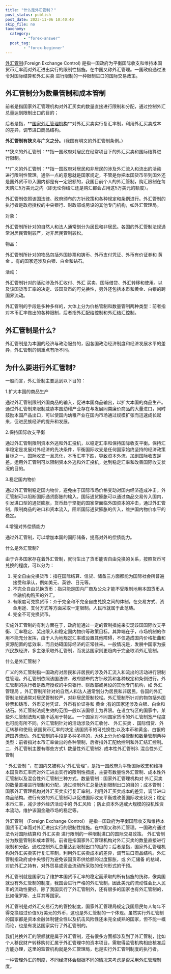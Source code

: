 ```yaml
---
title: "什么是外汇管制？"
post_status: publish
post_date: 2023-11-06 10:40:40
skip_file: no
taxonomy:
  category:
        - "forex-answer"
  post_tag:
        - "forex-beginner"
---
```


[外汇管制](https://baike.baidu.com/item/%E5%A4%96%E6%B1%87%E7%AE%A1%E5%88%B6/701399)(Foreign Exchange Control) 是指一国政府为平衡国际收支和维持本国货币汇率而对外汇进出实行的限制性措施。在中国又称外汇管理。一国政府通过法令对国际结算和外汇买卖 进行限制的一种限制进口的国际交易政策。

## 外汇管制分为数量管制和成本管制

前者是指国家外汇管理机构对外汇买卖的数量直接进行限制和分配，通过控制外汇总量达到限制出口的目的；

后者是指，**[国家外汇管理机构](http://www.safe.gov.cn/)**对外汇买卖实行复汇率制，利用外汇买卖成本的差异，调节进口商品结构。

**外汇管制有狭义与广义之分。**（我国有明文的外汇管制条例。）

**狭义的外汇管制：**指一国政府对居民在经常项目下的外汇买卖和国际结算进行限制。

**广义的外汇管制：**指一国政府对居民和非居民的涉及外汇流入和流出的活动进行限制性管理。通俗一点的意思就是国家规定，不管是你把本国货币带到国外还是国外货币带入国内都是有一定限额的，我国目前个人的外汇管制，购汇限制在每天购汇5万美元之内（即无论你结汇还是购汇都会占用这5万美元的额度）。

外汇管制依照该国法律、政府颁布的方针政策和各种规定和条例进行。外汇管制的执行者是政府授权的中央银行、财政部或另设的其他专门机构，如外汇管理局。

对象：

外汇管制所针对的自然人和法人通常划分为居民和非居民。各国的外汇管制法规通常对居民管制较严，对非居民管制较松。

物品：

外汇管制所针对的物品包括外国钞票和铸币、外币支付凭证、外币有价证券和 黄金 。有的国家还涉及白银、白金和钻石。

活动：

外汇管制针对的活动涉及外汇收付、外汇 买卖、国际借贷、外汇转移和使用。以及该国货币汇率的决定、该国货币的可兑换性，另外还包括本币和黄金、白银的跨国界流动。

外汇管制的手段是多种多样的，大体上分为价格管制和数量管制两种类型：前者指对本币汇率做出的各种限制，后者指外汇配给控制和外汇结汇控制。

## 外汇管制是什么?

外汇管制是为本国的经济与政治服务的，因各国政治经济制度和经济发展水平的差异，外汇管制的侧重点有所不同。

## 为什么要进行外汇管制?

一般而言，外汇管制主要达到以下目的：

1.扩大本国的商品生产

通过外汇管制限制外国商品的输入，促进本国商品输出，以扩大本国的商品生产。通过外汇管制来限制威胁本国幼稚产业存在与发展同类廉价商品的大量进口，同时鼓励本国产品出口，可以使国内幼稚产业在国内市场通过规模扩张而迅速成长起来，促进民族经济的提升和发展。

2.保持国际收支平衡

通过外汇管制限制资本外逃和外汇投机，以稳定汇率和保持国际收支平衡。保持汇率稳定是发展对外经济的先决条件，平衡国际收支是任何国家始终坚持的经济政策目标之一。国际收支一旦恶化，本币汇率下跌，导致资本外流，加剧国际收支逆差。运用外汇管制可以限制资本外逃和外汇投机，达到稳定汇率和改善国际收支状况的目的。

3.稳定国内物价

通过外汇管制稳定国内物价，避免由于国际市场价格变动对国内经济造成冲击。外汇管制可以阻断国际通货膨胀的输入。国际通货膨胀可以通过商品交易传入国内，引发进口型的通货膨胀，货币趋于坚挺的国家常面临外国资本的冲击，通过外汇管制，限制商品的进口和资本流入，阻断国际通货膨胀的传入，维护国内物价水平的稳定。

4.增强对外偿债能力

通过外汇管制，可以增加本国的国际储备，提高对外的偿债能力。

什么是外汇管制?

由于许多国家存在着外汇管制，就衍生出了货币能否自由兑换的关系，按照货币可兑换的程度，可以分为：

1. 完全自由兑换货币：指在国际结算、信贷、储备三方面都能为国际社会所普遍接受和承认，例如美元、英镑、日元等。
2. 不完全自由兑换货币：指只能是国内厂商及公众才能不受限制地用本国货币从金融机构购买的外汇。
3. 有限度可兑换货币：介于完全和不完全自由兑换之间的体制，在交易方式、资金用途、支付方式等方面采取一定限制。人民币就属于此范畴。
4. 完全不可兑换货币。

实施外汇管制的有利方面在于，政府能通过一定的管制措施来实现该国国际收支平衡、汇率稳定、奖出限入和稳定国内物价等政策目标。其弊端在于，市场机制的作用不能充分发挥，由于人为地规定汇率或设置其他障碍，不仅造成国内价格扭曲和资源配置的低效率，而且妨碍国际经济的正常往来。一般情况是，发展中国家为振兴民族经济，多主张采取外汇管制，而发达国家则更趋向于完全取消外汇管制。

什么是外汇管制？

广义的外汇管制指一国政府对居民和非居民的涉及外汇流入和流出的活动进行限制性管理。外汇管制依照该国法律、政府颁布的方针政策和各种规定和条例进行。外汇管制的执行者是政府授权的中央银行、财政部或另设的其他专门机构，如 外汇管理局 。外汇管制所针对的自然人和法人通常划分为居民和非居民。各国的外汇管制法规通常对居民管制较严，对非居民管制较松。外汇管制所针对的物包括外国钞票和铸币、外币支付凭证、外币有价证券和 黄金 ;有的国家还涉及白银、白金和钻石。外汇管制法规生效的范围一般以该国领土为界限。在设立特区的国家中，某些外汇管制法规可能不适用于特区。一个国家对不同国家货币的外汇管制宽严程度也可能有所不同。外汇管制针对的活动涉及外汇收付、 外汇买卖 、国际借贷、外汇转移和使用;该国货币汇率的决定;该国货币的可兑换性;以及本币和黄金、白银的跨国界流动。外汇管制的手段是多种多样的，大体上分为价格管制和数量管制两种类型：前者指对本币汇率做出的各种限制，后者指外汇配给控制和外汇结汇控制。二．外汇管制主要有哪些方式1. 数量性外汇管制2. 成本性外汇管制3. 混合性外汇管制

“ 外汇管制 ”，在国内又被称为“外汇管理”，是指一国政府为平衡国际收支和维持本国货币汇率而对外汇进出实行的限制性措施，主要有数量性外汇管制、成本性外汇管制以及混合性外汇管制三种方式。数量管制：国家外汇管理机构对 外汇买卖 的数量直接进行限制和分配，通过控制外汇总量达到限制出口的目的；成本管制：国家外汇管理机构对外汇买卖实行复汇率制，利用外汇买卖成本的差异，调节进口商品结构。进行有效的外汇管制可以促进国际收支平衡或改善国际收支状况；稳定本币汇率，减少涉外经济活动中的 外汇风险 ；防止资本外逃或大规模的投机性资本流动，维护该国金融市场的稳定等。

外汇管制 （Foreign Exchange Control） 是指一国政府为平衡国际收支和维持本国货币汇率而对外汇进出实行的限制性措施。在中国又称外汇管理。一国政府通过法令对国际结算和 外汇买卖 进行限制的一种限制进口的国际交易政策。 外汇管制分为数量管制和成本管制。前者是指国家外汇管理机构对外汇买卖的数量直接进行限制和分配，通过控制外汇总量达到限制出口的目的；后者是指，国家外汇管理机构对外汇买卖实行复汇率制，利用外汇买卖成本的差异，调节进口商品结构。外汇管制指政府或中央银行为避免该国货币供给额的过度膨胀，或 外汇储备 的枯竭，对於外汇之持有，对外贸易或资金流动所采取的任何形式的干预。

外汇管制就是国家为了维护本国货币汇率的稳定而采取的所有措施的统称，像美国就没有外汇管制的制度，我国会进行严格的外汇管制，因此美元的流动性会比人民币的流动性要好。除了我国实行了外汇管制外，还有很多的国家也有外汇管制的，比如俄罗斯、土耳其等国家。

外汇管制是对外汇交易行为的管控制度，国家外汇管理局规定我国居民每人每年不得兑换超过价值5万美元的外币，这也是外汇管制的一个体现。虽然实行外汇管制的国家都是资本金融体制健全性以及抗击风险性还未完全成熟的国家，但不能一概而论，也是有发达国家实行了外汇管制的。

我们兑换外汇的限额就是属于外汇管制，还有很多方面都涉及到了外汇管制，比如个人移民财产转移购付汇属于外汇管理中的资本项目，需取得监管机构相应核准后方能办理，这里的监管机构就是外汇管理局，也是实行外汇管制制度的执行者。

一种管理外汇的制度，不同经济体会根据不同的情况来考虑是否采用外汇管理制度。
